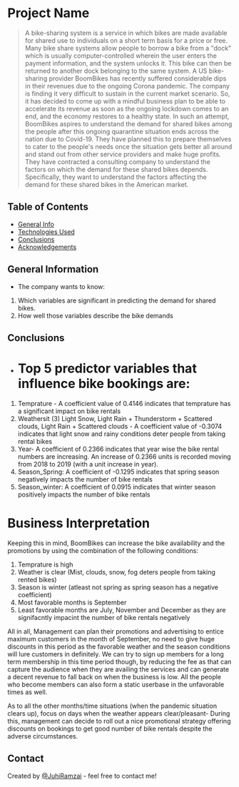 # Project Name
> A bike-sharing system is a service in which bikes are made available for shared use to individuals on a short term basis for a price or free. Many bike share systems allow people to borrow a bike from a "dock" which is usually computer-controlled wherein the user enters the payment information, and the system unlocks it. This bike can then be returned to another dock belonging to the same system.
A US bike-sharing provider BoomBikes has recently suffered considerable dips in their revenues due to the ongoing Corona pandemic. The company is finding it very difficult to sustain in the current market scenario. So, it has decided to come up with a mindful business plan to be able to accelerate its revenue as soon as the ongoing lockdown comes to an end, and the economy restores to a healthy state.
In such an attempt, BoomBikes aspires to understand the demand for shared bikes among the people after this ongoing quarantine situation ends across the nation due to Covid-19. They have planned this to prepare themselves to cater to the people's needs once the situation gets better all around and stand out from other service providers and make huge profits.
They have contracted a consulting company to understand the factors on which the demand for these shared bikes depends. Specifically, they want to understand the factors affecting the demand for these shared bikes in the American market. 


## Table of Contents
* [General Info](#general-information)
* [Technologies Used](#technologies-used)
* [Conclusions](#conclusions)
* [Acknowledgements](#acknowledgements)


## General Information
-  The company wants to know:
1. Which variables are significant in predicting the demand for shared bikes.
2. How well those variables describe the bike demands


## Conclusions
- # Top 5 predictor variables that influence bike bookings are:
1. Temprature - A coefficient value of 0.4146 indicates that temprature has a significant impact on bike rentals
2. Weathersit (3) Light Snow, Light Rain + Thunderstorm + Scattered clouds, Light Rain + Scattered clouds - A coefficient value of -0.3074 indicates that light snow and rainy conditions deter people from taking rental bikes
3. Year- A coefficient of 0.2366 indicates that year wise the bike rental numbers are increasing. An increase of 0.2366 units is recorded moving from 2018 to 2019 (with a unit increase in year).
4. Season_Spring: A coefficient of -0.1295 indicates that spring season negatively impacts the number of bike rentals
5. Season_winter: A coefficient of 0.0915 indicates that winter season positively impacts the number of bike rentals

# Business Interpretation
Keeping this in mind, BoomBikes can increase the bike availability and the promotions by using the combination of the following conditions:

1. Temprature is high
2. Weather is clear (Mist, clouds, snow, fog deters people from taking rented bikes)
3. Season is winter (atleast not spring as spring season has a negative coefficient)
4. Most favorable months is September
5. Least favorable months are July, November and December as they are signifacntly impacint the number of bike rentals negatively

All in all, Management can plan their promotions and advertising to entice maximum customers in the month of September, 
no need to give huge discounts in this period as the favorable weather and the season conditions will lure customers in definitely. 
We can try to sign up members for a long term membership in this time period though, by reducing the fee as that can capture the audience
 when they are availing the services and can generate a decent revenue to fall back on when the business is low. 
All the people who become members can also form a static userbase in the unfavorable times as well.

As to all the other months/time situations (when the pandemic situation clears up), focus on days when the weather appears clear/pleasant- 
During this, management can decide to roll out a nice promotional strategy offering discounts on bookings to get good number of bike rentals 
despite the adverse circumstances.


## Contact
Created by [@JuhiRamzai](https://github.com/JuhiRamzai) - feel free to contact me!
